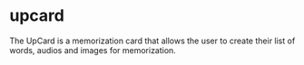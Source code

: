 # upcard
The UpCard is a memorization card that allows the user to create their list of words, audios and images for memorization.
